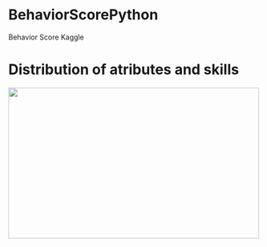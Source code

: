 # BehaviorScorePython
Behavior Score Kaggle


# Distribution of atributes and skills
<img align="center" width="500" height="300" src="https://github.com/WOLFurriell/BehaviorScorePython/blob/master/plots/donut1.png">
